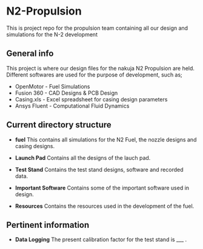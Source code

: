 # N2-Propulsion

This is project repo for the propulsion team containing all our design and simulations for the N-2 development

## General info

This project is where our design files for the nakuja N2 Propulsion are held. Different softwares are used for the purpose of development, such as;

* OpenMotor - Fuel Simulations
* Fusion 360 - CAD Designs & PCB Design
* Casing.xls - Excel spreadsheet for casing design parameters
* Ansys Fluent - Computational Fluid Dynamics


## Current directory structure

* **fuel** This contains all simulations for the N2 Fuel, the nozzle designs and casing designs.

* **Launch Pad** Contains all the designs of the lauch pad.

* **Test Stand** Contains the test stand designs, software and recorded data.

* **Important Software** Contains some of the important software used in design.

* **Resources** Contains the resources used in the development of the fuel.

## Pertinent information
* **Data Logging** The present calibration factor for the test stand is ___ . 